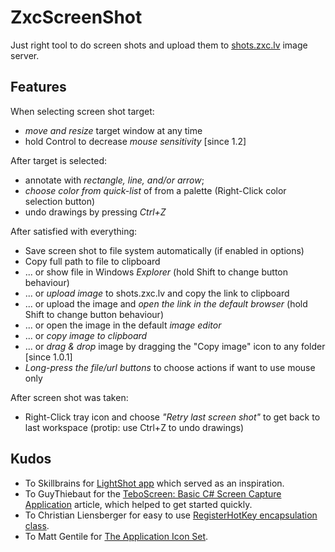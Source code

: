 ZxcScreenShot
=============

Just right tool to do screen shots and upload them to [shots.zxc.lv](http://shots.zxc.lv/) image server.

Features
--------

When selecting screen shot target:
* *move and resize* target window at any time
* hold Control to decrease *mouse sensitivity* [since 1.2]

After target is selected:
* annotate with *rectangle, line, and/or arrow*;
* *choose color from quick-list* of from a palette (Right-Click color selection button)
* undo drawings by pressing *Ctrl+Z*

After satisfied with everything:
* Save screen shot to file system automatically (if enabled in options)
* Copy full path to file to clipboard
* ... or show file in Windows *Explorer* (hold Shift to change button behaviour)
* ... or *upload image* to shots.zxc.lv and copy the link to clipboard
* ... or upload the image and *open the link in the default browser* (hold Shift to change button behaviour)
* ... or open the image in the default *image editor*
* ... or *copy image to clipboard*
* ... or *drag & drop* image by dragging the "Copy image" icon to any folder [since 1.0.1]
* *Long-press the file/url buttons* to choose actions if want to use mouse only

After screen shot was taken:
* Right-Click tray icon and choose *"Retry last screen shot"* to get back to last workspace (protip: use Ctrl+Z to undo drawings)

Kudos
-----

- To Skillbrains for [LightShot app](https://app.prntscr.com/) which served as an inspiration.
- To GuyThiebaut for the [TeboScreen: Basic C# Screen Capture Application](http://www.codeproject.com/Articles/21913/TeboScreen-Basic-C-Screen-Capture-Application) article, which helped to get started quickly.
- To Christian Liensberger for easy to use [RegisterHotKey encapsulation class](http://www.liensberger.it/web/blog/?p=207).
- To Matt Gentile for [The Application Icon Set](http://tympanus.net/codrops/2012/10/02/freebie-application-icon-set-png-psd-csh/).
